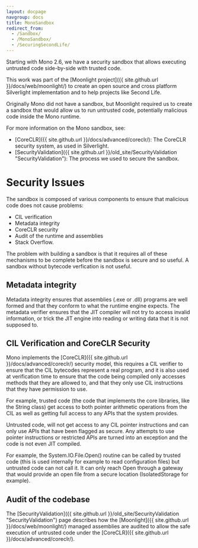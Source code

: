 ```yaml
---
layout: docpage
navgroup: docs
title: MonoSandbox
redirect_from:
  - /Sandbox/
  - /MonoSandbox/
  - /SecuringSecondLife/
---
```


Starting with Mono 2.6, we have a security sandbox that allows executing untrusted code side-by-side with trusted code.

This work was part of the [Moonlight project]({{ site.github.url }}/docs/web/moonlight/) to create an open source and cross platform Silverlight implementation and to help projects like Second Life.

Originally Mono did not have a sandbox, but Moonlight required us to create a sandbox that would allow us to run untrusted code, potentially malicious code inside the Mono runtime.

For more information on the Mono sandbox, see:

-   [CoreCLR]({{ site.github.url }}/docs/advanced/coreclr/): The CoreCLR security system, as used in Silverlight.
-   [SecurityValidation]({{ site.github.url }}/old_site/SecurityValidation "SecurityValidation"): The process we used to secure the sandbox.

Security Issues
===============

The sandbox is composed of various components to ensure that malicious code does not cause problems:

-   CIL verification
-   Metadata integrity
-   CoreCLR security
-   Audit of the runtime and assemblies
-   Stack Overflow.

The problem with building a sandbox is that it requires all of these mechanisms to be complete before the sandbox is secure and so useful. A sandbox without bytecode verfication is not useful.

Metadata integrity
------------------

Metadata integrity ensures that assemblies (.exe or .dll) programs are well formed and that they conform to what the runtime engine expects. The metadata verifier ensures that the JIT compiler will not try to access invalid information, or trick the JIT engine into reading or writing data that it is not supposed to.

CIL Verification and CoreCLR Security
-------------------------------------

Mono implements the [CoreCLR]({{ site.github.url }}/docs/advanced/coreclr/) security model, this requires a CIL verifier to ensure that the CIL bytecodes represent a real program, and it is also used at verification time to ensure that the code being compiled only accesses methods that they are allowed to, and that they only use CIL instructions that they have permission to use.

For example, trusted code (the code that implements the core libraries, like the String class) get access to both pointer arithmetic operations from the CIL as well as getting full access to any APIs that the system provides.

Untrusted code, will not get access to any CIL pointer instructions and can only use APIs that have been flagged as secure. Any attempts to use pointer instructions or restricted APIs are turned into an exception and the code is not even JIT compiled.

For example, the System.IO.File.Open() routine can be called by trusted code (this is used internally for example to read configuration files) but untrusted code can not call it. It can only reach Open through a gateway that would provide an open file from a secure location (IsolatedStorage for example).

Audit of the codebase
---------------------

The [SecurityValidation]({{ site.github.url }}/old_site/SecurityValidation "SecurityValidation") page describes how the [Moonlight]({{ site.github.url }}/docs/web/moonlight/) managed assemblies are audited to allow the safe execution of untrusted code under the [CoreCLR]({{ site.github.url }}/docs/advanced/coreclr/).

